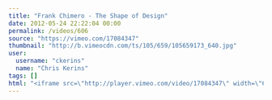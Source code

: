 ```yaml
---
title: "Frank Chimero - The Shape of Design"
date: 2012-05-24 22:22:04 00:00
permalink: /videos/606
source: "https://vimeo.com/17084347"
thumbnail: "http://b.vimeocdn.com/ts/105/659/105659173_640.jpg"
user:
  username: "ckerins"
  name: "Chris Kerins"
tags: []
html: "<iframe src=\"http://player.vimeo.com/video/17084347\" width=\"640\" height=\"360\" frameborder=\"0\" webkitallowfullscreen mozallowfullscreen allowfullscreen></iframe>"
---
```


